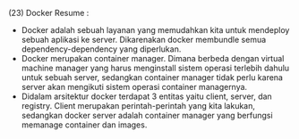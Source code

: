 (23) Docker
Resume :
- Docker adalah sebuah layanan yang memudahkan kita untuk mendeploy sebuah aplikasi ke server. Dikarenakan docker membundle semua dependency-dependency yang diperlukan.
- Docker merupakan container manager. Dimana berbeda dengan virtual machine manager yang harus menginstall sistem operasi terlebih dahulu untuk sebuah server, sedangkan container manager tidak perlu karena server akan mengikuti sistem operasi container managernya.
- Didalam arsitektur docker terdapat 3 entitas yaitu client, server, dan registry. Client merupakan perintah-perintah yang kita lakukan, sedangkan docker server adalah container manager yang berfungsi memanage container dan images.